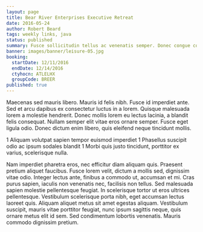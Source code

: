 ```yaml
---
layout: page
title: Bear River Enterprises Executive Retreat
date: 2016-05-24
author: Robert Beard
tags: weekly links, java
status: published
summary: Fusce sollicitudin tellus ac venenatis semper. Donec congue convallis.
banner: images/banner/leisure-05.jpg
booking:
  startDate: 12/11/2016
  endDate: 12/14/2016
  ctyhocn: ATLELHX
  groupCode: BREER
published: true
---
```

Maecenas sed mauris libero. Mauris id felis nibh. Fusce id imperdiet ante. Sed et arcu dapibus ex consectetur luctus in a lorem. Quisque malesuada lorem a molestie hendrerit. Donec mollis lorem eu lectus lacinia, a blandit felis consequat. Nullam semper elit vitae eros ornare semper. Fusce eget ligula odio. Donec dictum enim libero, quis eleifend neque tincidunt mollis.

1 Aliquam volutpat sapien tempor euismod imperdiet
1 Phasellus suscipit odio ac ipsum sodales blandit
1 Morbi quis justo tincidunt, porttitor ex varius, scelerisque nulla.

Nam imperdiet pharetra eros, nec efficitur diam aliquam quis. Praesent pretium aliquet faucibus. Fusce lorem velit, dictum a mollis sed, dignissim vitae odio. Integer lectus ante, finibus a commodo ut, accumsan et mi. Cras purus sapien, iaculis non venenatis nec, facilisis non tellus. Sed malesuada sapien molestie pellentesque feugiat. In scelerisque tortor ut eros ultrices pellentesque. Vestibulum scelerisque porta nibh, eget accumsan lectus laoreet quis. Aliquam aliquet metus sit amet egestas aliquam. Vestibulum suscipit, mauris vitae porttitor feugiat, nunc ipsum sagittis neque, quis ornare metus elit id sem. Sed condimentum lobortis venenatis. Mauris commodo dignissim pretium.
